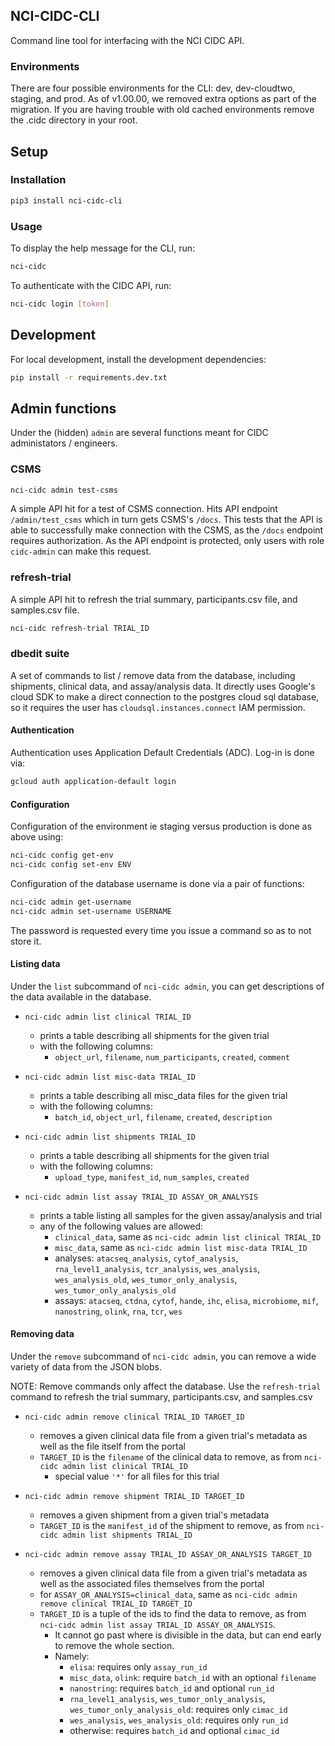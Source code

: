 ## NCI-CIDC-CLI

Command line tool for interfacing with the NCI CIDC API.

### Environments

There are four possible environments for the CLI: dev, dev-cloudtwo, staging, and prod. As of v1.00.00, we removed extra options as part of the migration. If you are having trouble with old cached environments remove the .cidc directory in your root.

## Setup

### Installation

```bash
pip3 install nci-cidc-cli
```

### Usage

To display the help message for the CLI, run:

```bash
nci-cidc
```

To authenticate with the CIDC API, run:

```bash
nci-cidc login [token]
```

## Development

For local development, install the development dependencies:

```bash
pip install -r requirements.dev.txt
```

## Admin functions

Under the (hidden) `admin` are several functions meant for CIDC administators / engineers.

### CSMS

```bash
nci-cidc admin test-csms
```

A simple API hit for a test of CSMS connection. Hits API endpoint `/admin/test_csms` which in turn gets CSMS's `/docs`.
This tests that the API is able to successfully make connection with the CSMS, as the `/docs` endpoint requires authorization.
As the API endpoint is protected, only users with role `cidc-admin` can make this request.

### refresh-trial ###

A simple API hit to refresh the trial summary, participants.csv file, and samples.csv file.

```bash
nci-cidc refresh-trial TRIAL_ID
```

### dbedit suite

A set of commands to list / remove data from the database, including shipments, clinical data, and assay/analysis data.
It directly uses Google's cloud SDK to make a direct connection to the postgres cloud sql database, so it requires the user has `cloudsql.instances.connect` IAM permission.

#### Authentication

Authentication uses Application Default Credentials (ADC). Log-in is done via:

```bash
gcloud auth application-default login
```

#### Configuration

Configuration of the environment ie staging versus production is done as above using:

```bash
nci-cidc config get-env
nci-cidc config set-env ENV
```

Configuration of the database username is done via a pair of functions:

```bash
nci-cidc admin get-username
nci-cidc admin set-username USERNAME
```

The password is requested every time you issue a command so as to not store it.

#### Listing data

Under the `list` subcommand of `nci-cidc admin`, you can get descriptions of the data available in the database.

- `nci-cidc admin list clinical TRIAL_ID`

  - prints a table describing all shipments for the given trial
  - with the following columns:
    - `object_url`, `filename`, `num_participants`, `created`, `comment`

- `nci-cidc admin list misc-data TRIAL_ID`

  - prints a table describing all misc_data files for the given trial
  - with the following columns:
    - `batch_id`, `object_url`, `filename`, `created`, `description`

- `nci-cidc admin list shipments TRIAL_ID`

  - prints a table describing all shipments for the given trial
  - with the following columns:
    - `upload_type`, `manifest_id`, `num_samples`, `created`

- `nci-cidc admin list assay TRIAL_ID ASSAY_OR_ANALYSIS`
  - prints a table listing all samples for the given assay/analysis and trial
  - any of the following values are allowed:
    - `clinical_data`, same as `nci-cidc admin list clinical TRIAL_ID`
    - `misc_data`, same as `nci-cidc admin list misc-data TRIAL_ID`
    - analyses: `atacseq_analysis`, `cytof_analysis`, `rna_level1_analysis`, `tcr_analysis`, `wes_analysis`, `wes_analysis_old`, `wes_tumor_only_analysis`, `wes_tumor_only_analysis_old`
    - assays: `atacseq`, `ctdna`, `cytof`, `hande`, `ihc`, `elisa`, `microbiome`, `mif`, `nanostring`, `olink`, `rna`, `tcr`, `wes`

#### Removing data

Under the `remove` subcommand of `nci-cidc admin`, you can remove a wide variety of data from the JSON blobs.

NOTE: Remove commands only affect the database.
Use the ```refresh-trial``` command to refresh the trial summary, participants.csv, and samples.csv

- `nci-cidc admin remove clinical TRIAL_ID TARGET_ID`

  - removes a given clinical data file from a given trial's metadata as well as the file itself from the portal
  - `TARGET_ID` is the `filename` of the clinical data to remove, as from `nci-cidc admin list clinical TRIAL_ID`
    - special value `'*'` for all files for this trial

- `nci-cidc admin remove shipment TRIAL_ID TARGET_ID`

  - removes a given shipment from a given trial's metadata
  - `TARGET_ID` is the `manifest_id` of the shipment to remove, as from `nci-cidc admin list shipments TRIAL_ID`

- `nci-cidc admin remove assay TRIAL_ID ASSAY_OR_ANALYSIS TARGET_ID`
  - removes a given clinical data file from a given trial's metadata as well as the associated files themselves from the portal
  - for `ASSAY_OR_ANALYSIS=clinical_data`, same as `nci-cidc admin remove clinical TRIAL_ID TARGET_ID`
  - `TARGET_ID` is a tuple of the ids to find the data to remove, as from `nci-cidc admin list assay TRIAL_ID ASSAY_OR_ANALYSIS`.
    - It cannot go past where is divisible in the data, but can end early to remove the whole section.
    - Namely:
      - `elisa`: requires only `assay_run_id`
      - `misc_data`, `olink`: require `batch_id` with an optional `filename`
      - `nanostring`: requires `batch_id` and optional `run_id`
      - `rna_level1_analysis`, `wes_tumor_only_analysis`, `wes_tumor_only_analysis_old`: requires only `cimac_id`
      - `wes_analysis`, `wes_analysis_old`: requires only `run_id`
      - otherwise: requires `batch_id` and optional `cimac_id`
